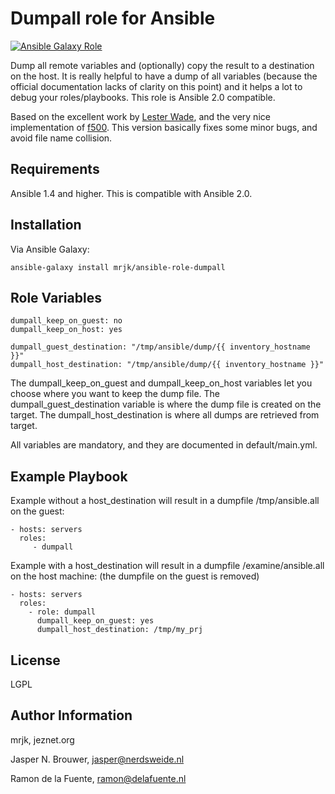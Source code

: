 Dumpall role for Ansible
========

[![Ansible Galaxy Role](https://img.shields.io/badge/Ansible%20Role-mrjk.dumpall-blue.svg?style=flat-square)](https://galaxy.ansible.com/detail#/role/6960)

Dump all remote variables and (optionally) copy the result to a destination on the host. It is really helpful to have a dump of all variables (because the official documentation lacks of clarity on this point) and it helps a lot to debug your roles/playbooks.  This role is Ansible 2.0 compatible.

Based on the excellent work by [Lester Wade](https://coderwall.com/p/13lh6w), and the very nice implementation of [f500](https://github.com/f500/ansible-dumpall). This version basically fixes some minor bugs, and avoid file name collision.

Requirements
------------

Ansible 1.4 and higher. This is compatible with Ansible 2.0.


Installation
------------

Via Ansible Galaxy:

    ansible-galaxy install mrjk/ansible-role-dumpall


Role Variables
--------------

	dumpall_keep_on_guest: no
	dumpall_keep_on_host: yes
	
    dumpall_guest_destination: "/tmp/ansible/dump/{{ inventory_hostname }}"
    dumpall_host_destination: "/tmp/ansible/dump/{{ inventory_hostname }}"

The dumpall_keep_on_guest and dumpall_keep_on_host variables let you choose where you want to keep the dump file.
The dumpall_guest_destination variable is where the dump file is created on the target. The dumpall_host_destination is where all dumps are retrieved from target.

All variables are mandatory, and they are documented in default/main.yml.

Example Playbook
-------------------------

Example without a host_destination will result in a dumpfile /tmp/ansible.all on the guest:

    - hosts: servers
      roles:
         - dumpall

Example with a host_destination will result in a dumpfile /examine/ansible.all on the host machine:
(the dumpfile on the guest is removed)

    - hosts: servers
      roles:
        - role: dumpall
		  dumpall_keep_on_guest: yes
          dumpall_host_destination: /tmp/my_prj


License
-------

LGPL

Author Information
------------------

mrjk, jeznet.org

Jasper N. Brouwer, jasper@nerdsweide.nl

Ramon de la Fuente, ramon@delafuente.nl


